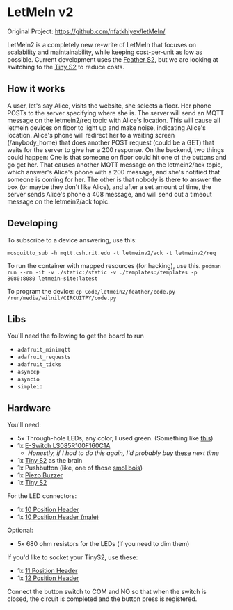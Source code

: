# LetMeIn v2

Original Project: https://github.com/nfatkhiyev/letMeIn/

LetMeIn2 is a completely new re-write of LetMeIn that focuses on scalability and maintainability, while keeping cost-per-unit as low as possible. Current development uses the [Feather S2](https://www.adafruit.com/product/4769), but we are looking at switching to the [Tiny S2](https://www.adafruit.com/product/5029) to reduce costs.

## How it works

A user, let's say Alice, visits the website, she selects a floor. Her phone POSTs to the server specifying where she is. The server will send an MQTT message on the letmein2/req topic with Alice's location. This will cause all letmein devices on floor to light up and make noise, indicating Alice's location. Alice's phone will redirect her to a waiting screen (/anybody_home) that does another POST request (could be a GET) that waits for the server to give her a 200 response. On the backend, two things could happen: One is that someone on floor could hit one of the buttons and go get her. That causes another MQTT message on the letmein2/ack topic, which answer's Alice's phone with a 200 message, and she's notified that someone is coming for her. The other is that nobody is there to answer the box (or maybe they don't like Alice), and after a set amount of time, the server sends Alice's phone a 408 message, and will send out a timeout message on the letmein2/ack topic.

## Developing

To subscribe to a device answering, use this:

`mosquitto_sub -h mqtt.csh.rit.edu -t letmeinv2/ack -t letmeinv2/req`

To run the container with mapped resources (for hacking), use this.
`podman run --rm -it -v ./static:/static -v ./templates:/templates -p 8080:8080 letmein-site:latest`


To program the device:
`cp Code/letmein2/feather/code.py /run/media/wilnil/CIRCUITPY/code.py`

## Libs
You'll need the following to get the board to run


- `adafruit_minimqtt`
- `adafruit_requests`
- `adafruit_ticks`
- `asynccp`
- `asyncio`
- `simpleio`

## Hardware

You'll need:

- 5x Through-hole LEDs, any color, I used green. (Something like [this](https://www.digikey.com/en/products/detail/parallax-inc/751-00005/7791465))
- 1x [E-Switch LS085R100F160C1A](https://www.digikey.com/en/products/detail/e-switch/LS085R100F160C1A/1628106)
    - _Honestly, if I had to do this again, I'd probably buy_ [these](https://www.adafruit.com/product/3489) _next time_
- 1x [Tiny S2](https://www.adafruit.com/product/5029) as the brain
- 1x Pushbutton (like, one of those [smol bois](https://www.digikey.com/en/products/detail/sparkfun-electronics/PRT-14460/7915747))
- 1x [Piezo Buzzer](https://www.digikey.com/en/products/detail/db-unlimited/TP134005-1/9990672)
- 1x [Tiny S2](https://www.digikey.com/en/products/detail/adafruit-industries-llc/5029/14307381?s=N4IgTCBcDaICoEsB2BPAyhAugXyA)

For the LED connectors:
- 1x [10 Position Header](https://www.digikey.com/en/products/detail/sullins-connector-solutions/LPPB101NFFN-RC/1786368)
- 1x [10 Position Header (male)](https://www.digikey.com/en/products/detail/sullins-connector-solutions/GRPB101VWVN-RC/1786446)


Optional:
- 5x 680 ohm resistors for the LEDs (if you need to dim them)

If you'd like to socket your TinyS2, use these:
- 1x [11 Position Header](https://www.digikey.com/en/products/detail/sullins-connector-solutions/PPTC111LFBN-RC/810150?s=N4IgTCBcDaIApwCoGECM6AyAxAQgOQFoAlZEAXQF8g)
- 1x [12 Position Header](https://www.digikey.com/en/products/detail/sullins-connector-solutions/PPTC121LFBN-RC/807231)


Connect the button switch to COM and NO so that when the switch is closed, the circuit is completed and the button press is registered.
